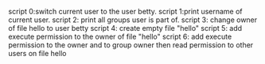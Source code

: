 script 0:switch current user to the user betty.
script 1:print username of current user.
script 2: print all groups user is part of.
script 3: change owner of file hello to user betty
script 4: create empty file "hello"
script 5: add execute permission to the owner of file "hello"
script 6: add execute permission to the owner and to group owner then read permission to other users on file hello
